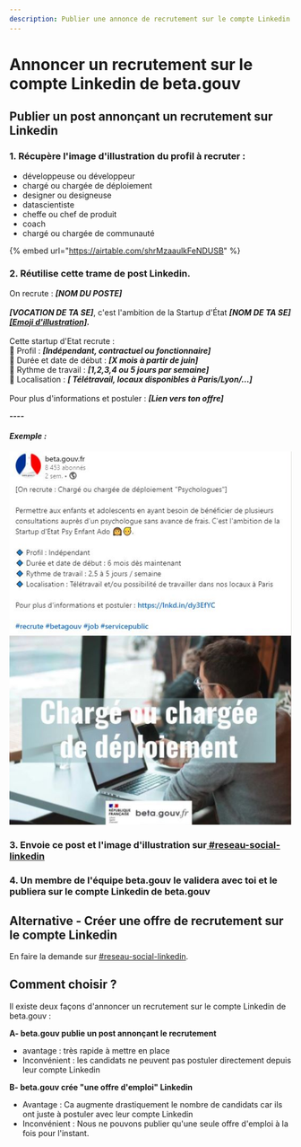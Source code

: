 ```yaml
---
description: Publier une annonce de recrutement sur le compte Linkedin de beta.gouv
---
```


# Annoncer un recrutement sur le compte Linkedin de beta.gouv

## Publier un post annonçant un recrutement sur Linkedin

### 1. Récupère l'image d'illustration du profil à recruter :

* développeuse ou développeur
* chargé ou chargée de déploiement
* designer ou designeuse
* datascientiste
* cheffe ou chef de produit
* coach
* chargé ou chargée de communauté

{% embed url="https://airtable.com/shrMzaaulkFeNDUSB" %}

### 2. Réutilise cette trame de post Linkedin.

On recrute : _**\[NOM DU POSTE]**_\
\
_**\[VOCATION DE TA SE]**_, c'est l'ambition de la Startup d'État _**\[NOM DE TA SE]**_ [_**\[Emoji d'illustration\]**_](https://rocketemoji.co)_**.**_\
\
Cette startup d'Etat recrute :\
🔹 Profil : _**\[Indépendant, contractuel ou fonctionnaire]**_\
🔹 Durée et date de début : _**\[X mois à partir de juin]**_\
🔹 Rythme de travail : _**\[1,2,3,4 ou 5 jours par semaine]**_\
🔹 Localisation : _**\[ Télétravail, locaux disponibles à Paris/Lyon/...]**_\
\
Pour plus d'informations et postuler : _**\[Lien vers ton offre]**_

_**----**_

#### _Exemple :_

![](../../../.gitbook/assets/testcapture.jpg)

### 3. Envoie ce post et l'image d'illustration sur[ #reseau-social-linkedin](https://mattermost.incubateur.net/betagouv/channels/tmp-atteindre-20000-followers-linkedin)

### 4. Un membre de l'équipe beta.gouv le validera avec toi et le publiera sur le compte Linkedin de beta.gouv

## Alternative - Créer une offre de recrutement sur le compte Linkedin

En faire la demande sur [ #reseau-social-linkedin](https://mattermost.incubateur.net/betagouv/channels/tmp-atteindre-20000-followers-linkedin).

## Comment choisir ?

Il existe deux façons d'annoncer un recrutement sur le compte Linkedin de beta.gouv :

**A-  beta.gouv publie un post annonçant le recrutement**

* avantage : très rapide à mettre en place
* Inconvénient : les candidats ne peuvent pas postuler directement depuis leur compte Linkedin

**B- beta.gouv crée "une offre d'emploi" Linkedin**

* Avantage : Ca augmente drastiquement le nombre de candidats car ils ont juste à postuler avec leur compte Linkedin
* Inconvénient : Nous ne pouvons publier qu'une seule offre d'emploi à la fois pour l'instant.
